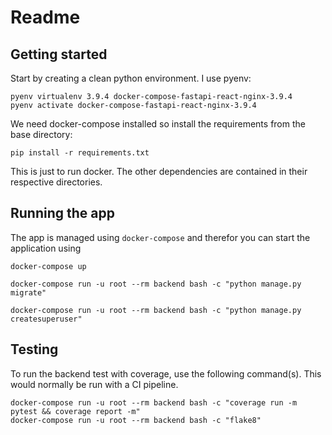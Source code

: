 # Readme

## Getting started

Start by creating a clean python environment. I use pyenv:

    pyenv virtualenv 3.9.4 docker-compose-fastapi-react-nginx-3.9.4
    pyenv activate docker-compose-fastapi-react-nginx-3.9.4

We need docker-compose installed so install the requirements from the base directory:

    pip install -r requirements.txt

This is just to run docker. The other dependencies are contained in their respective directories.

## Running the app

The app is managed using `docker-compose` and therefor you can start the application using 

    docker-compose up

    docker-compose run -u root --rm backend bash -c "python manage.py migrate"

    docker-compose run -u root --rm backend bash -c "python manage.py createsuperuser"


## Testing

To run the backend test with coverage, use the following command(s). This would normally be 
run with a CI pipeline.

    docker-compose run -u root --rm backend bash -c "coverage run -m pytest && coverage report -m"
    docker-compose run -u root --rm backend bash -c "flake8"

